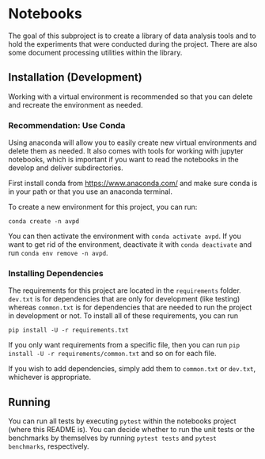 # Notebooks

The goal of this subproject is to create a library of data analysis tools and to hold the experiments that were conducted during the project. There are also some document processing utilities within the library.

## Installation (Development)

Working with a virtual environment is recommended so that you can delete and recreate the environment as needed.

### Recommendation: Use Conda

Using anaconda will allow you to easily create new virtual environments and delete them as needed. It also comes with tools for working with jupyter notebooks, which is important if you want to read the notebooks in the develop and deliver subdirectories.

First install conda from https://www.anaconda.com/ and make sure conda is in your path or that you use an anaconda terminal.

To create a new environment for this project, you can run:

```
conda create -n avpd
```

You can then activate the environment with `conda activate avpd`. If you want to get rid of the environment, deactivate it with `conda deactivate` and run `conda env remove -n avpd`.

### Installing Dependencies

The requirements for this project are located in the `requirements` folder. `dev.txt` is for dependencies that are only for development (like testing) whereas `common.txt` is for dependencies that are needed to run the project in development or not. To install all of these requirements, you can run

```
pip install -U -r requirements.txt
```

If you only want requirements from a specific file, then you can run `pip install -U -r requirements/common.txt` and so on for each file.

If you wish to add dependencies, simply add them to `common.txt` or `dev.txt`, whichever is appropriate.

## Running

You can run all tests by executing `pytest` within the notebooks project (where this README is). You can decide whether to run the unit tests or the benchmarks by themselves by running `pytest tests` and `pytest benchmarks`, respectively.
